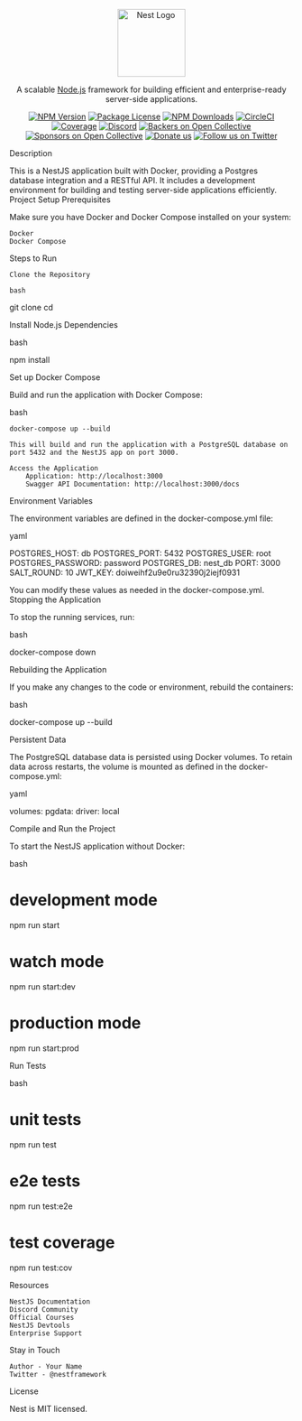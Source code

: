 <p align="center"> <a href="http://nestjs.com/" target="blank"><img src="https://nestjs.com/img/logo-small.svg" width="120" alt="Nest Logo" /></a> </p> <p align="center">A scalable <a href="http://nodejs.org" target="_blank">Node.js</a> framework for building efficient and enterprise-ready server-side applications.</p> <p align="center"> <a href="https://www.npmjs.com/~nestjscore" target="_blank"><img src="https://img.shields.io/npm/v/@nestjs/core.svg" alt="NPM Version" /></a> <a href="https://www.npmjs.com/~nestjscore" target="_blank"><img src="https://img.shields.io/npm/l/@nestjs/core.svg" alt="Package License" /></a> <a href="https://www.npmjs.com/~nestjscore" target="_blank"><img src="https://img.shields.io/npm/dm/@nestjs/common.svg" alt="NPM Downloads" /></a> <a href="https://circleci.com/gh/nestjs/nest" target="_blank"><img src="https://img.shields.io/circleci/build/github/nestjs/nest/master" alt="CircleCI" /></a> <a href="https://coveralls.io/github/nestjs/nest?branch=master" target="_blank"><img src="https://coveralls.io/repos/github/nestjs/nest/badge.svg?branch=master#9" alt="Coverage" /></a> <a href="https://discord.gg/G7Qnnhy" target="_blank"><img src="https://img.shields.io/badge/discord-online-brightgreen.svg" alt="Discord"/></a> <a href="https://opencollective.com/nest#backer" target="_blank"><img src="https://opencollective.com/nest/backers/badge.svg" alt="Backers on Open Collective" /></a> <a href="https://opencollective.com/nest#sponsor" target="_blank"><img src="https://opencollective.com/nest/sponsors/badge.svg" alt="Sponsors on Open Collective" /></a> <a href="https://paypal.me/kamilmysliwiec" target="_blank"><img src="https://img.shields.io/badge/Donate-PayPal-ff3f59.svg" alt="Donate us"/></a> <a href="https://twitter.com/nestframework" target="_blank"><img src="https://img.shields.io/twitter/follow/nestframework.svg?style=social&label=Follow" alt="Follow us on Twitter"></a> </p>
Description

This is a NestJS application built with Docker, providing a Postgres database integration and a RESTful API. It includes a development environment for building and testing server-side applications efficiently.
Project Setup
Prerequisites

Make sure you have Docker and Docker Compose installed on your system:

    Docker
    Docker Compose

Steps to Run

    Clone the Repository

    bash

git clone <repository-url>
cd <project-directory>

Install Node.js Dependencies

bash

npm install

Set up Docker Compose

Build and run the application with Docker Compose:

bash

    docker-compose up --build

    This will build and run the application with a PostgreSQL database on port 5432 and the NestJS app on port 3000.

    Access the Application
        Application: http://localhost:3000
        Swagger API Documentation: http://localhost:3000/docs

Environment Variables

The environment variables are defined in the docker-compose.yml file:

yaml

POSTGRES_HOST: db
POSTGRES_PORT: 5432
POSTGRES_USER: root
POSTGRES_PASSWORD: password
POSTGRES_DB: nest_db
PORT: 3000
SALT_ROUND: 10
JWT_KEY: doiweihf2u9e0ru32390j2iejf0931

You can modify these values as needed in the docker-compose.yml.
Stopping the Application

To stop the running services, run:

bash

docker-compose down

Rebuilding the Application

If you make any changes to the code or environment, rebuild the containers:

bash

docker-compose up --build

Persistent Data

The PostgreSQL database data is persisted using Docker volumes. To retain data across restarts, the volume is mounted as defined in the docker-compose.yml:

yaml

volumes:
pgdata:
driver: local

Compile and Run the Project

To start the NestJS application without Docker:

bash

# development mode

npm run start

# watch mode

npm run start:dev

# production mode

npm run start:prod

Run Tests

bash

# unit tests

npm run test

# e2e tests

npm run test:e2e

# test coverage

npm run test:cov

Resources

    NestJS Documentation
    Discord Community
    Official Courses
    NestJS Devtools
    Enterprise Support

Stay in Touch

    Author - Your Name
    Twitter - @nestframework

License

Nest is MIT licensed.
